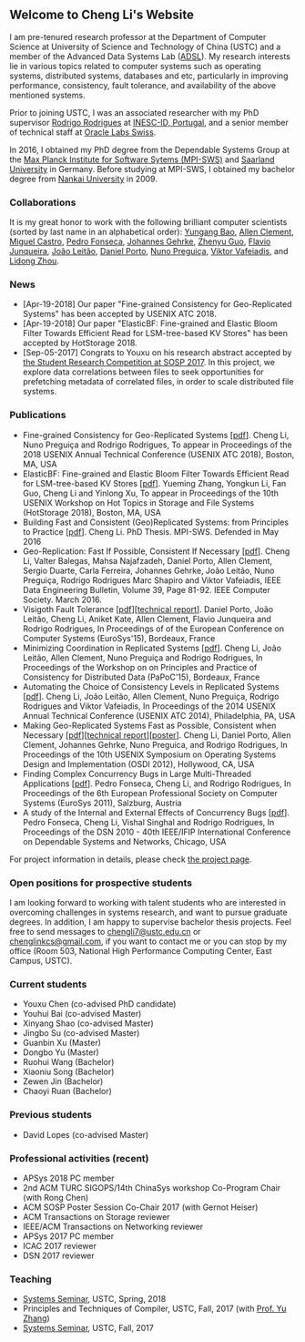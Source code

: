 ## Welcome to Cheng Li's Website

I am pre-tenured research professor at the Department of Computer Science at University of Science and Technology of China (USTC) and a member of the Advanced Data Systems Lab ([ADSL](http://adsl.ustc.edu.cn/)). My research interests lie in various topics related to computer systems such as operating systems, distributed systems, databases and etc, particularly in improving performance, consistency, fault tolerance, and availability of the above mentioned systems.

Prior to joining USTC, I was an associated researcher with my PhD supervisor [Rodrigo Rodrigues](http://www.gsd.inesc-id.pt/~rodrigo/) at [INESC-ID, Portugal](http://www.gsd.inesc-id.pt/), and a senior member of technical staff at [Oracle Labs Swiss](https://labs.oracle.com/pls/apex/f?p=94065:23:2478385225960::NO::P23_LOCATION_ID:69). 

In 2016, I obtained my PhD degree from the Dependable Systems Group at the [Max Planck Institute for Software Sytems (MPI-SWS)](www.mpi-sws.org) and [Saarland University](http://www.cs.uni-saarland.de/) in Germany. Before studying at MPI-SWS, I obtained my bachelor degree from [Nankai University](http://nankai.en.school.cucas.cn/) in 2009.

### Collaborations

It is my great honor to work with the following brilliant computer scientists (sorted by last name in an alphabetical order): [Yungang Bao](http://asg.ict.ac.cn/baoyg/), [Allen Clement](http://www.mpi-sws.org/~aclement/), [Miguel Castro](https://www.microsoft.com/en-us/research/people/mcastro/), [Pedro Fonseca](https://homes.cs.washington.edu/~pfonseca/), [Johannes Gehrke](http://www.cs.cornell.edu/johannes/), [Zhenyu Guo](https://imzhenyu.github.io/about/), [Flavio Junqueira](https://github.com/fpj), [João Leitão](http://asc.di.fct.unl.pt/~jleitao/research.php), [Daniel Porto](https://sites.google.com/site/danielporto/), [Nuno Preguiça](http://asc.di.fct.unl.pt/~nmp/), [Viktor Vafeiadis](https://www.mpi-sws.org/~viktor/), and [Lidong Zhou](https://www.microsoft.com/en-us/research/people/lidongz/). 

### News
- [Apr-19-2018] Our paper "Fine-grained Consistency for Geo-Replicated Systems" has been accepted by USENIX ATC 2018.
- [Apr-19-2018] Our paper "ElasticBF: Fine-grained and Elastic Bloom Filter Towards Efficient Read for LSM-tree-based KV Stores" has been accepted by HotStorage 2018.
- [Sep-05-2017] Congrats to Youxu on his research abstract accepted by [the Student Research Competition at SOSP 2017](https://www.sigops.org/sosp/sosp17/src.html). In this project, we explore data correlations between files to seek opportunities for prefetching metadata of correlated files, in order to scale distributed file systems.

### Publications
- Fine-grained Consistency for Geo-Replicated Systems [[pdf]()]. Cheng Li, Nuno Preguiça and Rodrigo Rodrigues, To appear in Proceedings of the 2018 USENIX Annual Technical Conference (USENIX ATC 2018), Boston, MA, USA
- ElasticBF: Fine-grained and Elastic Bloom Filter Towards Efficient Read for LSM-tree-based KV Stores [[pdf]()]. Yueming Zhang, Yongkun Li, Fan Guo, Cheng Li and Yinlong Xu, To appear in Proceedings of the 10th USENIX Workshop on Hot Topics in Storage and File Systems (HotStorage 2018), Boston, MA, USA
- Building Fast and Consistent (Geo)Replicated Systems: from Principles to Practice [[pdf](https://people.mpi-sws.org/~chengli/thesis/final_version_thesis_cheng.pdf)]. Cheng Li. PhD Thesis. MPI-SWS. Defended in May 2016
- Geo-Replication: Fast If Possible, Consistent If Necessary [[pdf](https://people.mpi-sws.org/~chengli/papers/p81.pdf)]. Cheng Li, Valter Balegas, Mahsa Najafzadeh, Daniel Porto, Allen Clement, Sergio Duarte, Carla Ferreira, Johannes Gehrke, João Leitão, Nuno Preguiça, Rodrigo Rodrigues Marc Shapiro and Viktor Vafeiadis, IEEE Data Engineering Bulletin, Volume 39, Page 81-92. IEEE Computer Society. March 2016.
- Visigoth Fault Tolerance [[pdf](https://people.mpi-sws.org/~chengli/papers/a8-porto.pdf)][[technical report](https://people.mpi-sws.org/~chengli/trs/vftTR.pdf)]. Daniel Porto, João Leitão, Cheng Li, Aniket Kate, Allen Clement, Flavio Junqueira and Rodrigo Rodrigues, In Proceedings of of the European Conference on Computer Systems (EuroSys'15), Bordeaux, France
- Minimizing Coordination in Replicated Systems [[pdf](https://people.mpi-sws.org/~chengli/papers/a8-Li.pdf)]. Cheng Li, João Leitão, Allen Clement, Nuno Preguiça and Rodrigo Rodrigues, In Proceedings of the Workshop on on Principles and Practice of Consistency for Distributed Data (PaPoC'15), Bordeaux, France
- Automating the Choice of Consistency Levels in Replicated Systems [[pdf](https://people.mpi-sws.org/~chengli/papers/sieve-usenix-atc-final.pdf)]. Cheng Li, João Leitão, Allen Clement, Nuno Preguiça, Rodrigo Rodrigues and Viktor Vafeiadis, In Proceedings of the 2014 USENIX Annual Technical Conference (USENIX ATC 2014), Philadelphia, PA, USA
- Making Geo-Replicated Systems Fast as Possible, Consistent when Necessary [[pdf](https://people.mpi-sws.org/~chengli/papers/rbOSDI.pdf)][[technical report](https://people.mpi-sws.org/~chengli/trs/rbTR.pdf)][[poster](https://people.mpi-sws.org/~chengli/posters/rbPoster.pdf)]. Cheng Li, Daniel Porto, Allen Clement, Johannes Gehrke, Nuno Preguica, and Rodrigo Rodrigues, In Proceedings of the 10th USENIX Symposium on Operating Systems Design and Implementation (OSDI 2012), Hollywood, CA, USA
- Finding Complex Concurrency Bugs in Large Multi-Threaded Applications [[pdf](https://people.mpi-sws.org/~chengli/papers/eurosys11-pike.pdf)]. Pedro Fonseca, Cheng Li, and Rodrigo Rodrigues, In Proceedings of the 6th European Professional Society on Computer Systems (EuroSys 2011), Salzburg, Austria
- A study of the Internal and External Effects of Concurrency Bugs [[pdf](https://people.mpi-sws.org/~chengli/papers/bug_study_dsn2010.pdf)]. Pedro Fonseca, Cheng Li, Vishal Singhal and Rodrigo Rodrigues, In Proceedings of the DSN 2010 - 40th IEEE/IFIP International Conference on Dependable Systems and Networks, Chicago, USA

For project information in details, please check [the project page](https://mr-cheng-li.github.io/projects).

### Open positions for prospective students
I am looking forward to working with talent students who are interested in overcoming challenges in systems research, and want to pursue graduate degrees. In addition, I am happy to supervise bachelor thesis projects. Feel free to send messages to chengli7@ustc.edu.cn or chenglinkcs@gmail.com, if you want to contact me or you can stop by my office (Room 503, National High Performance Computing Center, East Campus, USTC).

### Current students
- Youxu Chen (co-advised PhD candidate)
- Youhui Bai (co-advised Master)
- Xinyang Shao (co-advised Master)
- Jingbo Su (co-advised Master)
- Guanbin Xu (Master)
- Dongbo Yu (Master)
- Ruohui Wang (Bachelor)
- Xiaoniu Song (Bachelor)
- Zewen Jin (Bachelor)
- Chaoyi Ruan (Bachelor)

### Previous students
- David Lopes (co-advised Master)

### Professional activities (recent)
- APSys 2018 PC member
- 2nd ACM TURC SIGOPS/14th ChinaSys workshop Co-Program Chair (with Rong Chen)
- ACM SOSP Poster Session Co-Chair 2017 (with Gernot Heiser)
- ACM Transactions on Storage reviewer
- IEEE/ACM Transactions on Networking reviewer
- APSys 2017 PC member
- ICAC 2017 reviewer
- DSN 2017 reviewer

### Teaching
- [Systems Seminar](http://210.45.114.146/wiki/doku.php?id=public:readinggroup), USTC, Spring, 2018
- Principles and Techniques of Compiler, USTC, Fall, 2017 (with [Prof. Yu Zhang](http://staff.ustc.edu.cn/~yuzhang/))
- [Systems Seminar](http://210.45.114.146/wiki/doku.php?id=public:readinggroup), USTC, Fall, 2017
